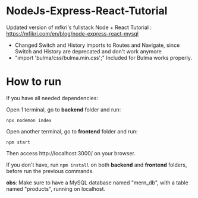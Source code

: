 # NodeJs-Express-React-Tutorial
Updated version of mfkri's fullstack Node + React Tutorial : https://mfikri.com/en/blog/node-express-react-mysql

 - Changed Switch and History imports to Routes and Navigate, since Switch and History are deprecated and don't work anymore
 - "import 'bulma/css/bulma.min.css';" Included for Bulma works properly. 

# How to run

If you have all needed dependencies:

Open 1 terminal, go to **backend** folder and run: 
```
npx nodemon index
``` 
Open another terminal, go to **frontend** folder and run:
```
npm start
```
Then access http://localhost:3000/ on your browser.

If you don't have, run ``` npm install ``` on both **backend** and **frontend** folders, before run the previous commands.

**obs**: Make sure to have a MySQL database named "mern_db", with a table named "products", running on localhost.
